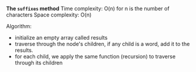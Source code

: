 **The `suffixes` method**
Time complexity: O(n) for n is the number of characters
Space complexity: O(n)

Algorithm:
- initialize an empty array called results
- traverse through the node's children, if any child is a word, add it to the results.
- for each child, we apply the same function (recursion) to traverse through its children